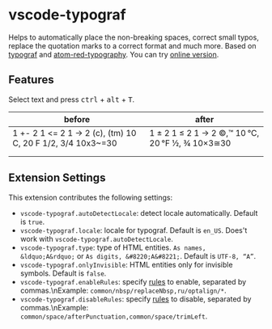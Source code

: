 # vscode-typograf 

Helps to automatically place the non-breaking spaces, correct small typos, replace the quotation marks to a correct format and much more. Based on [typograf](https://github.com/typograf/typograf) and [atom-red-typography](https://github.com/red-typography/atom-red-typography). You can try [online version](https://typograf.github.io).

## Features

Select text and press <kbd>ctrl</kbd> + <kbd>alt</kbd> + <kbd>T</kbd>.


| before                                                       	| after                                            	|
|--------------------------------------------------------------	|--------------------------------------------------	|
|  1 +- 2 1 <= 2 1 -> 2 (c), (tm) 10 C, 20 F 1/2, 3/4 10x3~=30 	|  1 ± 2 1 ≤ 2 1 → 2 ©,™ 10 °C, 20 °F ½, ¾ 10×3≅30 	|
|                                                              	|                                                  	|
|                                                              	|                                                  	|


## Extension Settings

This extension contributes the following settings:

* `vscode-typograf.autoDetectLocale`: detect locale automatically. Default is `true`.
* `vscode-typograf.locale`: locale for typograf. Default is `en_US`. Does't work with `vscode-typograf.autoDetectLocale`.
* `vscode-typograf.type`: type of HTML entities. `As names, &ldquo;A&rdquo;` or `As digits, &#8220;A&#8221;`. Default is `UTF-8, “A”`.
* `vscode-typograf.onlyInvisible`: HTML entities only for invisible symbols. Default is `false`.
* `vscode-typograf.enableRules`: specify [rules](https://github.com/typograf/typograf/blob/dev/docs/RULES.en-US.md) to enable, separated by commas.\nExample: `common/nbsp/replaceNbsp,ru/optalign/*`.
*  `vscode-typograf.disableRules`: specify [rules](https://github.com/typograf/typograf/blob/dev/docs/RULES.en-US.md) to disable, separated by commas.\nExample: `common/space/afterPunctuation,common/space/trimLeft`.